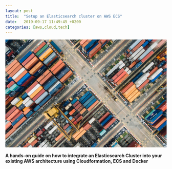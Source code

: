 ```yaml
---
layout: post
title:  "Setup an Elasticsearch cluster on AWS ECS"
date:   2019-09-17 11:49:45 +0200
categories: [aws,cloud,tech]
---
```


![Docker Containers ECS](/assets/images/container-docks.jpg)

**A hands-on guide on how to integrate an Elasticsearch Cluster into your existing AWS architecture using Cloudformation, ECS and Docker**

